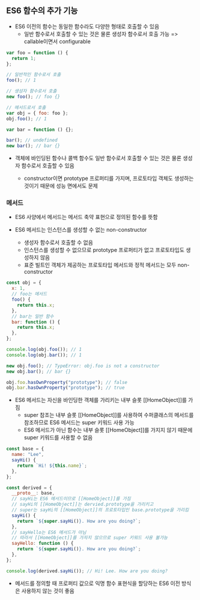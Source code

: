 ## ES6 함수의 추가 기능

- ES6 이전의 함수는 동일한 함수라도 다양한 형태로 호출할 수 있음
  - 일반 함수로서 호출할 수 있는 것은 물론 생성자 함수로서 호출 가능 => callable이면서 configurable

```javascript
var foo = function () {
  return 1;
};

// 일반적인 함수로서 호출
foo(); // 1

// 생성자 함수로서 호출
new foo(); // foo {}

// 메서드로서 호출
var obj = { foo: foo };
obj.foo(); // 1

var bar = function () {};

bar(); // undefined
new bar(); // bar {}
```

- 객체에 바인딩된 함수나 콜백 함수도 일반 함수로서 호출할 수 있는 것은 물론 생성자 함수로서 호출할 수 있음

  - constructor이면 prototype 프로퍼티를 가지며, 프로토타입 객체도 생성하는 것이기 때문에 성능 면에서도 문제

### 메서드

- ES6 사양에서 메서드는 메서드 축약 표현으로 정의된 함수를 뜻함

- ES6 메서드는 인스턴스를 생성할 수 없는 non-constructor

  - 생성자 함수로서 호출할 수 없음
  - 인스턴스를 생성할 수 없으므로 prototype 프로퍼티가 없고 프로토타입도 생성하지 않음
  - 표준 빌트인 객체가 제공하는 프로토타입 메서드와 정적 메서드는 모두 non-constructor

```javascript
const obj = {
  x: 1,
  // foo는 메서드
  foo() {
    return this.x;
  },
  // bar는 일반 함수
  bar: function () {
    return this.x;
  },
};

console.log(obj.foo()); // 1
console.log(obj.bar()); // 1

new obj.foo(); // TypeError: obj.foo is not a constructor
new obj.bar(); // bar {}

obj.foo.hasOwnProperty("prototype"); // false
obj.bar.hasOwnProperty("prototype"); // true
```

- ES6 메서드는 자신을 바인딩한 객체를 가리키는 내부 슬롯 [[HomeObject]]를 가짐
  - super 참조는 내부 슬롯 [[HomeObject]]를 사용하여 수퍼클래스의 메서드를 참조하므로 ES6 메서드는 super 키워드 사용 가능
  - ES6 메서드가 아닌 함수는 내부 슬롯 [[HomeObject]]를 가지지 않기 때문에 super 키워드를 사용할 수 없음

```javascript
const base = {
  name: "Lee",
  sayHi() {
    return `Hi! ${this.name}`;
  },
};

const derived = {
  __proto__: base,
  // sayHi는 ES6 메서드이므로 [[HomeObject]]를 가짐
  // sayHi의 [[HomeObject]]는 dervied.prototype을 가리키고
  // super는 sayHi의 [[HomeObject]]의 프로토타입인 base.prototype을 가리킴
  sayHi() {
    return `${super.sayHi()}. How are you doing?`;
  },
  // sayHello는 ES6 메서드가 아님
  // 따라서 [[HomeObject]]를 가자지 않으므로 super 키워드 사용 불가능
  sayHello: function () {
    return `${super.sayHi()}. How are you doing?`;
  },
};

console.log(derived.sayHi()); // Hi! Lee. How are you doing?
```

- 메서드를 정의할 때 프로퍼티 값으로 익명 함수 표현식을 할당하는 ES6 이전 방식은 사용하지 않는 것이 좋음
